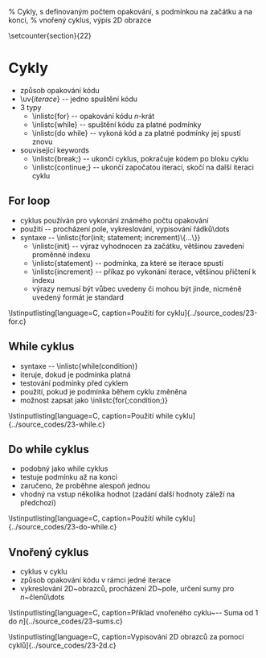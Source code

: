 % Cykly, s definovaným počtem opakování, s podmínkou na začátku a na konci,
% vnořený cyklus, výpis 2D obrazce

\setcounter{section}{22}
# Cykly
- způsob opakování kódu
- \uv{*iterace*} -- jedno spuštění kódu
- 3 typy
	- \inlistc{for} -- opakování kódu $n$-krát
	- \inlistc{while} -- spuštění kódu za platné podmínky
	- \inlistc{do while} -- vykoná kód a za platné podmínky jej spustí znovu
- související keywords
	- \inlistc{break;} -- ukončí cyklus, pokračuje kódem po bloku cyklu
	- \inlistc{continue;} -- ukončí započatou iteraci, skočí na další iteraci cyklu

## For loop
- cyklus používán pro vykonání známého počtu opakování
- použití -- procházení pole, vykreslování, vypisování řádků\dots
- syntaxe -- \inlistc{for(init; statement; increment)\\{...\\}}
	- \inlistc{init} -- výraz vyhodnocen za začátku, většinou zavedení proměnné indexu
	- \inlistc{statement} -- podmínka, za které se iterace spustí
	- \inlistc{increment} -- příkaz po vykonání iterace, většinou přičtení k indexu
	- výrazy nemusí být vůbec uvedeny či mohou být jinde, nicméně uvedený formát je standard

\lstinputlisting[language=C, caption=Použití for cyklu]{../source_codes/23-for.c}

## While cyklus
- syntaxe -- \inlistc{while(condition)}
- iteruje, dokud je podmínka platná
- testování podmínky před cyklem
- použití, pokud je podmínka během cyklu změněna
- možnost zapsat jako \inlistc{for(;condition;)}

\lstinputlisting[language=C, caption=Použití while cyklu]{../source_codes/23-while.c}

## Do while cyklus
- podobný jako while cyklus
- testuje podmínku až na konci
- zaručeno, že proběhne alespoň jednou
- vhodný na vstup několika hodnot (zadání další hodnoty záleží na předchozí)

\lstinputlisting[language=C, caption=Použití while cyklu]{../source_codes/23-do-while.c}

## Vnořený cyklus
- cyklus v cyklu
- způsob opakování kódu v rámci jedné iterace
- vykreslování 2D~obrazců, procházení 2D~pole, určení sumy pro $n$~členů\dots

\lstinputlisting[language=C, caption=Příklad vnořeného cyklu~-- Suma od 1 do $n$]{../source_codes/23-sums.c}

\lstinputlisting[language=C, caption=Vypisování 2D obrazců za pomoci cyklů]{../source_codes/23-2d.c}
